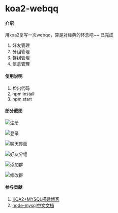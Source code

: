 # koa2-webqq

#### 介绍
用koa2复写一次webqq，算是对经典的怀念吧~~
已完成

1. 好友管理
2. 分组管理
3. 群组管理
4. 信息管理



#### 使用说明

1.  检出代码
2.  npm install
3.  npm start

#### 部分截图
![注册](https://images.gitee.com/uploads/images/2019/1202/174120_3b560983_993960.jpeg "reg.jpg")

![登录](https://images.gitee.com/uploads/images/2019/1202/174145_fed94e36_993960.jpeg "log.jpg")

![聊天界面](https://images.gitee.com/uploads/images/2019/1202/174224_6bf6b7a0_993960.jpeg "cccc.jpg")

![好友分组](https://images.gitee.com/uploads/images/2019/1202/174351_01de5212_993960.jpeg "fff4.jpg")

![添加群](https://images.gitee.com/uploads/images/2019/1202/174317_6fe46eb8_993960.jpeg "g1.jpg")

![修改群](https://images.gitee.com/uploads/images/2019/1202/174521_dae85e71_993960.jpeg "q2222.jpg")




#### 参与贡献



1. [KOA2+MYSQL搭建博客](http://www.wclimb.site/2017/07/12/Node-Koa2-Mysql-%E6%90%AD%E5%BB%BA%E7%AE%80%E6%98%93%E5%8D%9A%E5%AE%A2/)
2. [node-mysql中文文档](https://itbilu.com/nodejs/npm/NyPG8LhlW.html)


